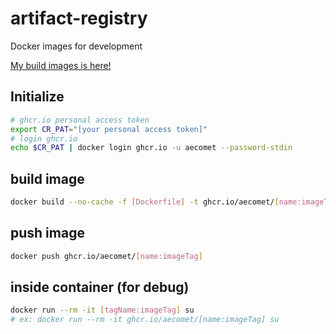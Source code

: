 # artifact-registry

Docker images for development

[My build images is here!](https://github.com/aecomet?tab=packages)

## Initialize

```sh
# ghcr.io personal access token
export CR_PAT="[your personal access token]"
# login ghcr.io
echo $CR_PAT | docker login ghcr.io -u aecomet --password-stdin
```

## build image

```sh
docker build --no-cache -f [Dockerfile] -t ghcr.io/aecomet/[name:imageTag] .
```

## push image

```sh
docker push ghcr.io/aecomet/[name:imageTag]
```

## inside container (for debug)

```sh
docker run --rm -it [tagName:imageTag] su
# ex: docker run --rm -it ghcr.io/aecomet/[name:imageTag] su
```
